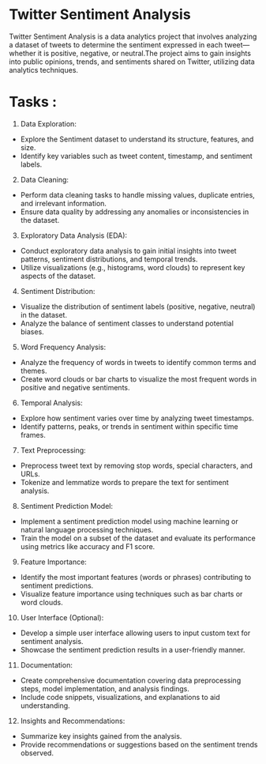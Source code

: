 # Twitter Sentiment Analysis
Twitter Sentiment Analysis is a data analytics project that involves analyzing a dataset of tweets to determine the sentiment expressed in each tweet—whether it is positive, negative, or neutral.The project aims to gain insights into public opinions, trends, and sentiments shared on Twitter, utilizing data analytics techniques.

# Tasks :
1. Data Exploration:
 - Explore the Sentiment dataset to understand its structure, features, and size.
 - Identify key variables such as tweet content, timestamp, and sentiment labels.
2. Data Cleaning:
 - Perform data cleaning tasks to handle missing values, duplicate entries, and irrelevant information.
 - Ensure data quality by addressing any anomalies or inconsistencies in the dataset.
3. Exploratory Data Analysis (EDA):
 - Conduct exploratory data analysis to gain initial insights into tweet patterns, sentiment distributions, and temporal trends.
 - Utilize visualizations (e.g., histograms, word clouds) to represent key aspects of the dataset.
4. Sentiment Distribution:
 - Visualize the distribution of sentiment labels (positive, negative, neutral) in the dataset.
 - Analyze the balance of sentiment classes to understand potential biases.
5. Word Frequency Analysis:
 - Analyze the frequency of words in tweets to identify common terms and themes.
 - Create word clouds or bar charts to visualize the most frequent words in positive and negative sentiments.
6. Temporal Analysis:
 - Explore how sentiment varies over time by analyzing tweet timestamps.
 - Identify patterns, peaks, or trends in sentiment within specific time frames.
7. Text Preprocessing:
 - Preprocess tweet text by removing stop words, special characters, and URLs.
 - Tokenize and lemmatize words to prepare the text for sentiment analysis.
8. Sentiment Prediction Model:
 - Implement a sentiment prediction model using machine learning or natural language processing techniques.
 - Train the model on a subset of the dataset and evaluate its performance using metrics like accuracy and F1 score.
9. Feature Importance:
 - Identify the most important features (words or phrases) contributing to sentiment predictions.
 - Visualize feature importance using techniques such as bar charts or word clouds.
10. User Interface (Optional):
 - Develop a simple user interface allowing users to input custom text for sentiment analysis.
 - Showcase the sentiment prediction results in a user-friendly manner.
11. Documentation:
 - Create comprehensive documentation covering data preprocessing steps, model implementation, and analysis findings.
 - Include code snippets, visualizations, and explanations to aid understanding.
12. Insights and Recommendations:
 - Summarize key insights gained from the analysis.
 - Provide recommendations or suggestions based on the sentiment trends observed.
